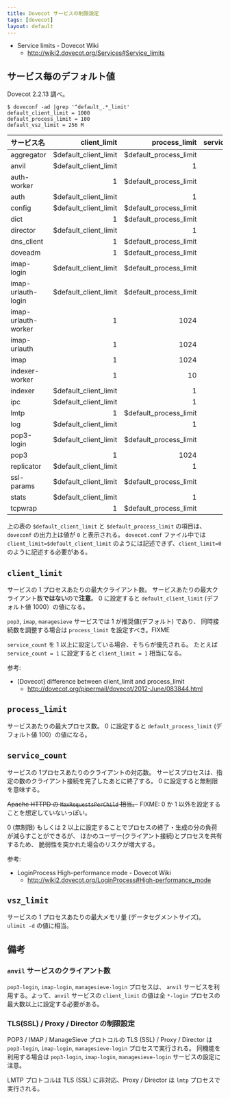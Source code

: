 ```yaml
---
title: Dovecot サービスの制限設定
tags: [dovecot]
layout: default
---
```


  * Service limits - Dovecot Wiki
    * http://wiki2.dovecot.org/Services#Service_limits

サービス毎のデフォルト値
----------------------------------------------------------------------

Dovecot 2.2.13 調べ。

``` console
$ doveconf -ad |grep '^default_.*_limit'
default_client_limit = 1000
default_process_limit = 100
default_vsz_limit = 256 M
```

<!--
doveconf -ad \
|sed -n \
  -e '/vsz_limit/d' \
  -e 's/^service \([^ ]*\).*/\1/p' \
  -e 's/^ .*limit = //p' \
  -e 's/^ .*count = //p' \
|sed 'N;N;N;s/\n/ /g' 
|awk '
    $2==0 {$2="$default_client_limit"}
    $3==0 {$3="$default_process_limit"}
    {printf("| %-19s | %21s | %22s | %15s |\n",$1,$2,$3,$4) }
  '
-->

| サービス名          | client_limit          | process_limit          | service_count   |
|:------------------- | ---------------------:| ----------------------:| ---------------:|
| aggregator          | $default_client_limit | $default_process_limit |               0 |
| anvil               | $default_client_limit |                      1 |               0 |
| auth-worker         |                     1 | $default_process_limit |               1 |
| auth                | $default_client_limit |                      1 |               0 |
| config              | $default_client_limit | $default_process_limit |               0 |
| dict                |                     1 | $default_process_limit |               0 |
| director            | $default_client_limit |                      1 |               0 |
| dns_client          |                     1 | $default_process_limit |               0 |
| doveadm             |                     1 | $default_process_limit |               1 |
| imap-login          | $default_client_limit | $default_process_limit |               1 |
| imap-urlauth-login  | $default_client_limit | $default_process_limit |               1 |
| imap-urlauth-worker |                     1 |                   1024 |               1 |
| imap-urlauth        |                     1 |                   1024 |               1 |
| imap                |                     1 |                   1024 |               1 |
| indexer-worker      |                     1 |                     10 |               0 |
| indexer             | $default_client_limit |                      1 |               0 |
| ipc                 | $default_client_limit |                      1 |               0 |
| lmtp                |                     1 | $default_process_limit |               0 |
| log                 | $default_client_limit |                      1 |               0 |
| pop3-login          | $default_client_limit | $default_process_limit |               1 |
| pop3                |                     1 |                   1024 |               1 |
| replicator          | $default_client_limit |                      1 |               0 |
| ssl-params          | $default_client_limit | $default_process_limit |               0 |
| stats               | $default_client_limit |                      1 |               0 |
| tcpwrap             |                     1 | $default_process_limit |               0 |

上の表の `$default_client_limit` と
`$default_process_limit` の項目は、`doveconf` の出力上は値が `0` と表示される。
`dovecot.conf` ファイル中では `client_limit=$default_client_limit`
のようには記述できず、`client_limit=0` のように記述する必要がある。

`client_limit`
----------------------------------------------------------------------

サービスの 1 プロセスあたりの最大クライアント数。
サービスあたりの最大クライアント数**ではない**ので**注意**。
0 に設定すると `default_client_limit` (デフォルト値 1000）の値になる。

`pop3`, `imap`, `managesieve` サービスでは 1 が推奨値(デフォルト) であり、
同時接続数を調整する場合は `process_limit` を設定すべき。FIXME

`service_count` を 1 以上に設定している場合、そちらが優先される。
たとえば `service_count = 1` に設定すると `client_limit = 1` 相当になる。

参考:

  * [Dovecot] difference between client_limit and process_limit
    * http://dovecot.org/pipermail/dovecot/2012-June/083844.html

`process_limit`
----------------------------------------------------------------------

サービスあたりの最大プロセス数。
0 に設定すると `default_process_limit` (デフォルト値 100）の値になる。

`service_count`
----------------------------------------------------------------------

サービスの 1プロセスあたりのクライアントの対応数。
サービスプロセスは、指定の数のクライアント接続を完了したあとに終了する。
0 に設定すると無制限を意味する。

~~Apache HTTPD の `MaxRequestsPerChild` 相当。~~
FIXME: 0 か 1 以外を設定することを想定していないっぽい。

0 (無制限) もしくは 2
以上に設定することでプロセスの終了・生成の分の負荷が減らすことができるが、
ほかのユーザー(クライアント接続)とプロセスを共有するため、
脆弱性を突かれた場合のリスクが増大する。

参考:

  * LoginProcess High-performance mode - Dovecot Wiki
    * http://wiki2.dovecot.org/LoginProcess#High-performance_mode

`vsz_limit`
----------------------------------------------------------------------

サービスの 1 プロセスあたりの最大メモリ量 (データセグメントサイズ)。
`ulimit -d` の値に相当。

備考
----------------------------------------------------------------------

### `anvil` サービスのクライアント数

`pop3-login`, `imap-login`, `managesieve-login` プロセスは、
`anvil` サービスを利用する。よって、`anvil` サービスの
`client_limit` の値は全 `*-login` プロセスの最大数以上に設定する必要がある。

### TLS(SSL) / Proxy / Director の制限設定

POP3 / IMAP / ManageSieve プロトコルの TLS (SSL) / Proxy / Director は
`pop3-login`, `imap-login`, `managesieve-login` プロセスで実行される。
同機能を利用する場合は `pop3-login`, `imap-login`, `managesieve-login`
サービスの設定に注意。

LMTP プロトコルは TLS (SSL) に非対応、Proxy / Director は
`lmtp` プロセスで実行される。

